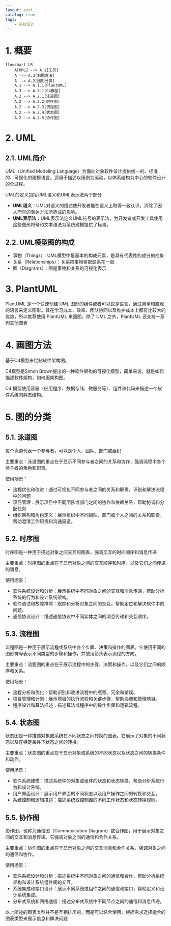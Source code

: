 ```yaml
---
layout: post   	
catalog: true 	
tags:
    - 系统设计
---
```



# 1. 概要
```mermaid
flowchart LR
	A[UML] --> A.1[工具]
    A --> A.3[制图方法]
    A --> A.2[图形分类]
    A.1 --> A.1.1[PlantUML]
	A.3 --> A.3.1[C4模型]
	A.2 --> A.2.1[泳道图]
	A.2 --> A.2.2[时序图]
	A.2 --> A.2.3[流程图]
	A.2 --> A.2.4[状态图]
	A.2 --> A.2.5[协作图]
```

# 2. UML

## 2.1. UML简介

UML（Unified Modeling Language）为面向对象软件设计提供统一的、标准的、可视化的建模语言。适用于描述以用例为驱动，以体系结构为中心的软件设计的全过程。

UML的定义包括UML语义和UML表示法两个部分
- **UML语义**：UML对语义的描述使开发者能在语义上取得一致认识，消除了因人而异的表达方法所造成的影响。
- **UML表示法**：UML表示法定义UML符号的表示法，为开发者或开发工具使用这些图形符号和文本语法为系统建模提供了标准。

## 2.2. UML模型图的构成

- 事物（Things）：UML模型中最基本的构成元素，是具有代表性的成分的抽象
- 关系（Relationships）：关系把事物紧密联系在一起
- 图（Diagrams）：图是事物和关系的可视化表示

# 3. PlantUML

PlantUML 是一个快速创建 UML 图形的组件或者可以说是语言，通过简单和直观的语言来定义图形。其在学习成本、效率、团队协同以及维护成本上都有比较大的优势，所以推荐使用 PlantUML 来画图。除了 UML 之外，PlantUML 还支持一系列其他图表

# 4. 画图方法

基于C4模型来绘制软件架构图。

C4模型是Simon Brown提出的一种软件架构的可视化模型，简单来说，就是如何描述软件架构，如何画架构图。

C4 模型使用容器（应用程序、数据存储、微服务等）、组件和代码来描述一个软件系统的静态结构。

# 5. 图的分类

## 5.1. 泳道图

每个泳道代表一个参与者，可以是个人、团队、部门或组织

主要重点：泳道图的重点在于显示不同参与者之间的关系和协作，强调流程中各个参与者的角色和职责。

使用场景：

- 流程优化和改进：通过可视化不同参与者之间的关系和职责，识别和解决流程中的问题
- 项目管理：展示项目中不同团队或部门之间的协作和依赖关系，帮助协调和分配任务
- 组织架构和角色定义：展示组织中不同团队、部门或个人之间的关系和职责，帮助澄清工作职责和沟通渠道。

## 5.2. 时序图

时序图是一种用于描述对象之间交互的图表，强调交互的时间顺序和消息传递

主要重点：时序图的重点在于显示对象之间的交互顺序和时序，以及它们之间传递的消息。

使用场景：
- 软件系统设计和分析：展示系统中不同对象之间的交互和消息传递，帮助分析系统的行为和设计系统架构。
- 软件调试和故障排除：跟踪和分析对象之间的交互，帮助定位和解决软件中的问题。
- 通信协议设计：描述通信协议中不同实体之间的消息传递和交互顺序。

## 5.3. 流程图

流程图是一种用于展示流程或系统中各个步骤、决策和操作的图表。它使用不同的图形符号表示不同类型的步骤和操作，并使用箭头表示流程的方向。

主要重点：流程图的重点在于展示流程中的步骤、决策和操作，以及它们之间的顺序和关系。

使用场景：
- 流程分析和优化：帮助识别和改进流程中的瓶颈、冗余和错误。
- 项目管理和计划：展示项目的执行流程和关键步骤，帮助协调和管理项目。
- 程序设计和算法描述：描述算法或程序中的操作步骤和逻辑流程。

## 5.4. 状态图

状态图是一种描述对象或系统在不同状态之间转换的图表。它展示了对象的不同状态以及在特定条件下状态之间的转换。

主要重点：状态图的重点在于显示对象或系统的不同状态以及状态之间的转换条件和动作。

使用场景：
- 软件系统建模：描述系统中的对象或组件的状态和状态转换，帮助分析系统行为和设计系统。
- 用户界面设计：展示用户界面的不同状态以及用户操作之间的转换和交互。
- 系统控制和逻辑描述：描述系统或控制器的不同工作状态和状态转换规则。

## 5.5. 协作图

协作图，也称为通信图（Communication Diagram）或合作图，用于展示对象之间的交互和消息传递。它强调对象之间的通信和合作关系。

主要重点：协作图的重点在于显示对象之间的交互消息和合作关系，强调对象之间的通信和协作。

使用场景：

- 软件系统设计和分析：描述系统中不同对象之间的通信和合作，帮助分析系统架构和设计系统组件间的交互。
- 系统集成和接口设计：展示不同系统或组件之间的通信和接口，帮助定义和设计系统集成。
- 分布式系统和网络通信：描述分布式系统中不同节点之间的通信和消息传递。

以上所述的图表类型并不是互相排斥的，而是可以结合使用，根据需求选择适合的图表类型来展示信息和解决问题